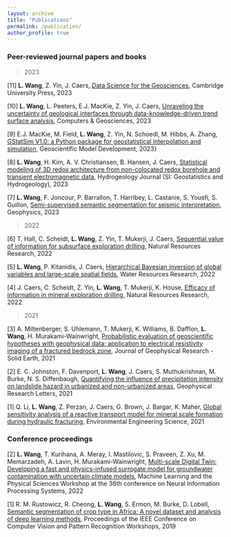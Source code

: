 ```yaml
---
layout: archive
title: "Publications"
permalink: /publication/
author_profile: true
---
```

<!--
Note: PDF reprints are provided below within the context of [fair use](https://www.copyright.gov/title17/92chap1.html#107). Please obtain copies from the publisher if appropriate. 
-->

### Peer-reviewed journal papers and books

> 2023

[11] **L. Wang**, Z. Yin, J. Caers, [Data Science for the Geosciences](https://www.cambridge.org/highereducation/books/data-science-for-the-geosciences/64E10197819920B0B5F36472B3B872C4#overview), Cambridge University Press, 2023

[10] **L. Wang**, L. Peeters, E.J. MacKie, Z. Yin, J. Caers, [Unraveling the uncertainty of geological interfaces through data-knowledge-driven trend surface analysis](https://www.sciencedirect.com/science/article/pii/S0098300423001231), Computers & Geosciences, 2023

[9] E.J. MacKie, M. Field, **L. Wang**, Z. Yin, N. Schoedl, M. Hibbs, A. Zhang,  [GStatSim V1.0: a Python package for geostatistical interpolation and simulation](https://egusphere.copernicus.org/preprints/2022/egusphere-2022-1224/), Geoscientific Model Development, 2023}

[8] **L. Wang**, H. Kim,  A. V.  Christiansen, B. Hansen, J. Caers, [Statistical modeling of 3D redox architecture from non-colocated redox borehole and transient electromagnetic data](https://link.springer.com/article/10.1007/s10040-023-02640-7), Hydrogeology Journal (SI: Geostatistics and Hydrogeology), 2023


[7] **L. Wang**, F. Joncour, P. Barrallon, T. Harribey, L. Castanie, S. Yousfi, S. Guillon, [Semi-supervised semantic segmentation for seismic interpretation](https://link.springer.com/article/10.1007/s10040-023-02640-7), Geophysics, 2023


> 2022

[6] T. Hall, C. Scheidt, **L. Wang**, Z. Yin, T. Mukerji, J. Caers, [Sequential value of information for subsurface exploration drilling](https://link.springer.com/article/10.1007/s11053-022-10078-z), Natural Resources Research, 2022


[5] **L. Wang**, P. Kitanidis, J. Caers, [Hierarchical Bayesian inversion of global variables and large-scale spatial fields](https://agupubs.onlinelibrary.wiley.com/doi/10.1029/2021WR031610), Water Resources Research, 2022


[4] J. Caers, C. Scheidt, Z. Yin, **L. Wang**, T. Mukerji, K. House, [Efficacy of information in mineral exploration drilling](https://link.springer.com/article/10.1007/s11053-022-10030-1), Natural Resources Research, 2022

> 2021

[3] A. Miltenberger, S. Uhlemann, T. Mukerji, K. Williams,  B. Dafflon, **L. Wang**, H. Murakami-Wainwright, [Probabilistic evaluation of geoscientific hypotheses with geophysical data: application to electrical resistivity imaging of a fractured bedrock zone](https://agupubs.onlinelibrary.wiley.com/doi/10.1029/2021JB021767), Journal of Geophysical Research - Solid Earth, 2021

[2] E. C. Johnston, F. Davenport, **L. Wang**, J. Caers, S. Muthukrishnan, M. Burke, N. S. Diffenbaugh, [Quantifying the influence of precipitation intensity on landslide hazard in urbanized and non-urbanized areas](https://agupubs.onlinelibrary.wiley.com/doi/abs/10.1029/2021GL094038), Geophysical Research Letters, 2021

[1] Q. Li, **L. Wang**, Z. Perzan, J. Caers, G. Brown, J. Bargar, K. Maher, [Global sensitivity analysis of a reactive transport model for mineral scale formation during hydraulic fracturing](https://www.liebertpub.com/doi/10.1089/ees.2020.0365), Environmental Engineering Science, 2021


### Conference proceedings

[2] **L. Wang**, T. Kurihana, A. Meray, I. Mastilovic, S. Praveen, Z. Xu, M. Memarzadeh, A. Lavin, H. Murakami-Wainwright, [Multi-scale Digital Twin: Developing a fast and physics-infused surrogate model for groundwater contamination with uncertain climate models](https://arxiv.org/abs/2211.10884), Machine Learning and the Physical Sciences Workshop at the 36th conference on Neural Information Processing Systems, 2022

[1] R. M. Rustowicz, R. Cheong,  **L. Wang**, S. Ermon, M. Burke, D. Lobell, [Semantic segmentation of crop type in Africa: A novel dataset and analysis of deep learning methods](https://openaccess.thecvf.com/content_CVPRW_2019/papers/cv4gc/Rustowicz_Semantic_Segmentation_of_Crop_Type_in_Africa_A_Novel_Dataset_CVPRW_2019_paper.pdf), Proceedings of the IEEE Conference on Computer Vision and Pattern Recognition Workshops, 2019

